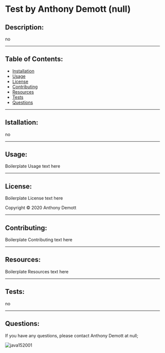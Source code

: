 # Test by Anthony Demott (null)
  
## Description: 

no

---

## Table of Contents:
* [Installation](#installation)
* [Usage](#usage)
* [License](#license)
* [Contributing](#contributing)
* [Resources](#resources)
* [Tests](#tests)
* [Questions](#questions)

---

## Istallation: 

no

---

## Usage: 

Boilerplate Usage text here

---

## License: 

Boilerplate License text here

Copyright © 2020 Anthony Demott

---

## Contributing:

Boilerplate Contributing text here

---

## Resources:

Boilerplate Resources text here

---

## Tests:

no

---

## Questions:

If you have any questions, please contact Anthony Demott at null;

<img src="https://avatars2.githubusercontent.com/u/37944182?v=4" alt="java152001"/>